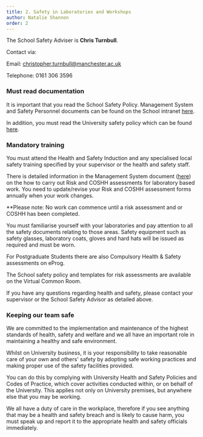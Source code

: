 ```yaml
---
title: 2. Safety in Laboratories and Workshops
author: Natalie Shannon
order: 2
---
```


The School Safety Adviser is **Chris Turnbull**. 

Contact via:

Email: <christopher.turnbull@manchester.ac.uk>

Telephone: 0161 306 3596

### Must read documentation

It is important that you read the School Safety Policy. Management System and Safety Personnel documents can be found on the School intranet [here](https://www.staffnet.manchester.ac.uk/materials/health-and-safety/).

In addition, you must read the University safety policy which can be found [here](http://documents.manchester.ac.uk/DocuInfo.aspx?DocID=654).

### Mandatory training

You must attend the Health and Safety Induction and any specialised local safety training specified by your supervisor or the health and safety staff. 

There is detailed information in the Management System document ([here](https://www.staffnet.manchester.ac.uk/materials/health-and-safety/forms/)) on the how to carry out Risk and COSHH assessments for laboratory based work. You need to update/revise your Risk and COSHH assessment forms annually when your work changes.

**Please note: No work can commence until a risk assessment and or COSHH has been completed.

You must familiarise yourself with your laboratories and pay attention to all the safety documents relating to those areas. Safety equipment such as safety glasses, laboratory coats, gloves and hard hats will be issued as required and must be worn. 

For Postgraduate Students there are also Compulsory Health & Safety assessments on eProg.

The School safety policy and templates for risk assessments are available on the Virtual Common Room.

If you have any questions regarding health and safety, please contact your supervisor or the School Safety Advisor as detailed above.

### Keeping our team safe

We are committed to the implementation and maintenance of the highest standards of health, safety and welfare and we all have an important role in maintaining a healthy and safe environment.

Whilst on University business, it is your responsibility to take reasonable care of your own and others' safety by adopting safe working practices and making proper use of the safety facilities provided.

You can do this by complying with University Health and Safety Policies and Codes of Practice, which cover activities conducted within, or on behalf of the University. This applies not only on University premises, but anywhere else that you may be working.

We all have a duty of care in the workplace, therefore if you see anything that may be a health and safety breach and is likely to cause harm, you must speak up and report it to the appropriate health and safety officials immediately.